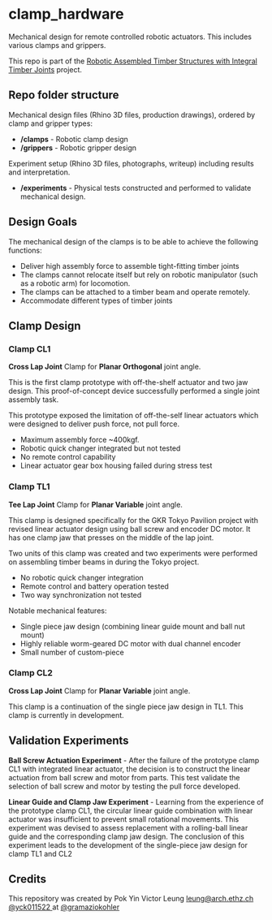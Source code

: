# clamp_hardware

Mechanical design for remote controlled robotic actuators. This includes various clamps and grippers. 

This repo is part of the [Robotic Assembled Timber Structures with Integral Timber Joints](https://github.com/gramaziokohler/integral_timber_joints) project. 

## Repo folder structure

Mechanical design files (Rhino 3D files, production drawings), ordered by clamp and gripper types:

- **/clamps** - Robotic clamp design 
- **/grippers** - Robotic gripper design

Experiment setup (Rhino 3D files, photographs, writeup) including results and interpretation.

- **/experiments** - Physical tests constructed and performed to validate mechanical design.

## Design Goals

The mechanical design of the clamps is to be able to achieve the following functions: 

- Deliver high assembly force to assemble tight-fitting timber joints
- The clamps cannot relocate itself but rely on robotic manipulator (such as a robotic arm) for locomotion.
- The clamps can be attached to a timber beam and operate remotely.
- Accommodate different types of timber joints

## Clamp Design

### Clamp CL1

**Cross Lap Joint** Clamp for **Planar Orthogonal** joint angle. 

This is the first clamp prototype with off-the-shelf actuator and two jaw design. This proof-of-concept device successfully performed a single joint assembly task. 

This prototype exposed the limitation of off-the-self linear actuators which were designed to deliver push force, not pull force. 

- Maximum assembly force ~400kgf.
- Robotic quick changer integrated but not tested
- No remote control capability
- Linear actuator gear box housing failed during stress test

### Clamp TL1

**Tee Lap Joint** Clamp for **Planar Variable** joint angle.

This clamp is designed specifically for the GKR Tokyo Pavilion project with revised linear actuator design using ball screw and encoder DC motor. It has one clamp jaw that presses on the middle of the lap joint.

Two units of this clamp was created and two experiments were performed on assembling timber beams in during the Tokyo project. 

- No robotic quick changer integration
- Remote control and battery operation tested
- Two way synchronization not tested

Notable mechanical features:

- Single piece jaw design (combining linear guide mount and ball nut mount)
- Highly reliable worm-geared DC motor with dual channel encoder
- Small number of custom-piece

### Clamp CL2

**Cross Lap Joint** Clamp for **Planar Variable** joint angle. 

This clamp is a continuation of the single piece jaw design in TL1. This clamp is currently in development.





## Validation Experiments

**Ball Screw Actuation Experiment** - After the failure of the prototype clamp CL1 with integrated linear actuator, the decision is to construct the linear actuation from ball screw and motor from parts. This test validate the selection of ball screw and motor by testing the pull force developed.

**Linear Guide and Clamp Jaw Experiment** - Learning from the experience of the prototype clamp CL1, the circular linear guide combination with linear actuator was insufficient to prevent small rotational movements. This experiment was devised to assess replacement with a rolling-ball linear guide and the corresponding clamp jaw design. The conclusion of this experiment leads to the development of the single-piece jaw design for clamp TL1 and CL2



Credits
-------------

This repository was created by Pok Yin Victor Leung <leung@arch.ethz.ch> [@yck011522 ](https://github.com/yck011522) at [@gramaziokohler](https://github.com/gramaziokohler)

